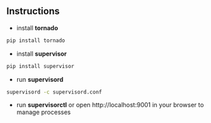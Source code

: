 ## Instructions

- install **tornado**

```bash
pip install tornado
```

- install **supervisor**

```bash
pip install supervisor
```

- run **supervisord**

```bash
supervisord -c supervisord.conf
```

- run **supervisorctl** or open http://localhost:9001 in your browser to manage processes